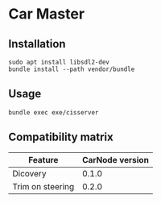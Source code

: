 # Car Master

## Installation

```
sudo apt install libsdl2-dev
bundle install --path vendor/bundle
```

## Usage

```
bundle exec exe/cisserver
```

## Compatibility matrix

| Feature          | CarNode version |
|------------------|-----------------|
| Dicovery         |           0.1.0 |
| Trim on steering |           0.2.0 |
